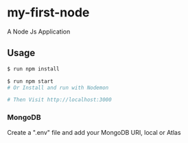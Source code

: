 # my-first-node
A Node Js Application

## Usage
```sh
$ run npm install
```
```sh
$ run npm start
# Or Install and run with Nodemon

# Then Visit http://localhost:3000
```
### MongoDB
Create a ".env" file and add your MongoDB URI, local or Atlas